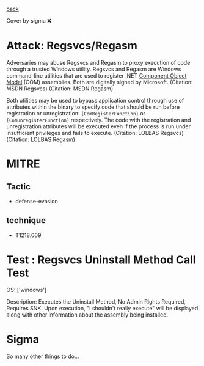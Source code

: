 [back](../index.md)

Cover by sigma :x: 

# Attack: Regsvcs/Regasm

 Adversaries may abuse Regsvcs and Regasm to proxy execution of code through a trusted Windows utility. Regsvcs and Regasm are Windows command-line utilities that are used to register .NET [Component Object Model](https://attack.mitre.org/techniques/T1559/001) (COM) assemblies. Both are digitally signed by Microsoft. (Citation: MSDN Regsvcs) (Citation: MSDN Regasm)

Both utilities may be used to bypass application control through use of attributes within the binary to specify code that should be run before registration or unregistration: <code>[ComRegisterFunction]</code> or <code>[ComUnregisterFunction]</code> respectively. The code with the registration and unregistration attributes will be executed even if the process is run under insufficient privileges and fails to execute. (Citation: LOLBAS Regsvcs)(Citation: LOLBAS Regasm)

# MITRE
## Tactic
  - defense-evasion

## technique
  - T1218.009

# Test : Regsvcs Uninstall Method Call Test

OS: ['windows']

Description: Executes the Uninstall Method, No Admin Rights Required, Requires SNK. Upon execution, "I shouldn't really execute" will be displayed
along with other information about the assembly being installed.


# Sigma

 So many other things to do...